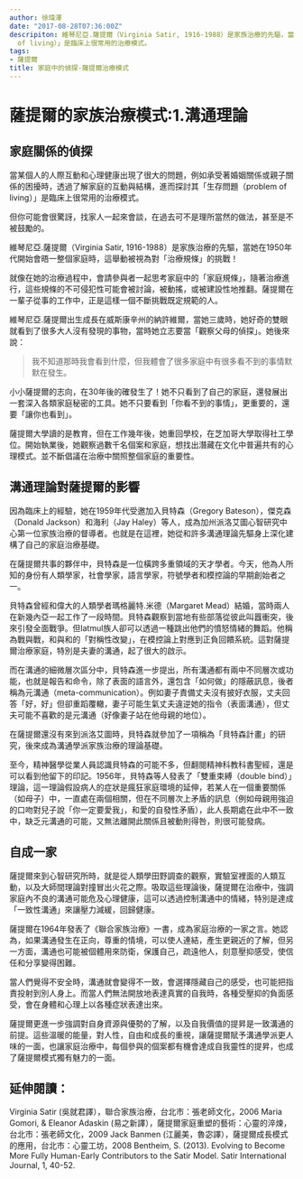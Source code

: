 ```yaml
---
author: 徐瑋澤
date: "2017-08-28T07:36:00Z"
descripiton: 維琴尼亞.薩提爾（Virginia Satir, 1916-1988）是家族治療的先驅，當某個人的人際互動和心理健康出現了很大的問題，例如承受著婚姻關係或親子關係的困擾時，透過了解家庭的互動與結構，進而探討其「生存問題（problem
  of living）」是臨床上很常用的治療模式。
tags:
- 薩提爾
title: 家庭中的偵探-薩提爾治療模式
---
```

# 薩提爾的家族治療模式:1.溝通理論

## 家庭關係的偵探

   當某個人的人際互動和心理健康出現了很大的問題，例如承受著婚姻關係或親子關係的困擾時，透過了解家庭的互動與結構，進而探討其「生存問題（problem of living）」是臨床上很常用的治療模式。
   
   但你可能會很驚訝，找家人一起來會談，在過去可不是理所當然的做法，甚至是不被鼓勵的。

   維琴尼亞.薩提爾（Virginia Satir, 1916-1988）是家族治療的先驅，當她在1950年代開始會晤一整個家庭時，這舉動被視為對「治療規條」的挑戰！
   
   就像在她的治療過程中，會請參與者一起思考家庭中的「家庭規條」，隨著治療進行，這些規條的不可侵犯性可能會被討論，被動搖，或被建設性地推翻。薩提爾在一輩子從事的工作中，正是這樣一個不斷挑戰既定規範的人。
   
   維琴尼亞.薩提爾出生成長在威斯康辛州的納許維爾，當她三歲時，她好奇的雙眼就看到了很多大人沒有發現的事物，當時她立志要當「觀察父母的偵探」。她後來說：
   
   >我不知道那時我會看到什麼，但我體會了很多家庭中有很多看不到的事情默默在發生。
   
   小小薩提爾的志向，在30年後的確發生了！她不只看到了自己的家庭，還發展出一套深入各類家庭秘密的工具。她不只要看到「你看不到的事情」，更重要的，還要「讓你也看到」。
   
<!--more-->
   
   薩提爾大學讀的是教育，但在工作幾年後，她重回學校，在芝加哥大學取得社工學位。開始執業後，她觀察過數千名個案和家庭，想找出潛藏在文化中普遍共有的心理模式。並不斷倡議在治療中關照整個家庭的重要性。

## 溝通理論對薩提爾的影響

   因為臨床上的經驗，她在1959年代受邀加入貝特森（Gregory Bateson），傑克森（Donald Jackson）和海利（Jay Haley）等人，成為加州派洛艾圖心智研究中心第一位家族治療的督導者。也就是在這裡，她從和許多溝通理論先驅身上深化建構了自己的家庭治療基礎。

   在薩提爾共事的夥伴中，貝特森是一位橫跨多重領域的天才學者。今天，他為人所知的身份有人類學家，社會學家，語言學家，符號學者和模控論的早期創始者之一。
   
   貝特森曾經和偉大的人類學者瑪格麗特.米德（Margaret Mead）結婚，當時兩人在新幾內亞一起工作了一段時間。貝特森觀察到當地有些部落從彼此叫囂衝突，後來引發全面戰爭。但Iatmul族人卻可以透過一種跳出他們的憤怒情緒的舞蹈。他稱為戰與戰，和與和的「對稱性改變」，在模控論上對應到正負回饋系統。這對薩提爾治療家庭，特別是夫妻的溝通，起了很大的啟示。
   
   而在溝通的細微層次區分中，貝特森進一步提出，所有溝通都有兩中不同層次或功能，也就是報告和命令，除了表面的語言外，還包含「如何做」的隱蔽訊息，後者稱為元溝通（meta-communication）。例如妻子責備丈夫沒有披好衣服，丈夫回答「好，好」但卻重蹈覆轍，妻子可能生氣丈夫違逆她的指令（表面溝通），但丈夫可能不喜歡的是元溝通（好像妻子站在他母親的地位）。
   
   在薩提爾還沒有來到派洛艾圖時，貝特森就參加了一項稱為「貝特森計畫」的研究，後來成為溝通學派家族治療的理論基礎。
   
   至今，精神醫學從業人員認識貝特森的可能不多，但翻閱精神科教科書聖經，還是可以看到他留下的印記。1956年，貝特森等人發表了「雙重束縛（double bind）」理論，這一理論假設病人的症狀是瘋狂家庭環境的延伸，若某人在一個重要關係（如母子）中，一直處在兩個相關，但在不同層次上矛盾的訊息（例如母親用強迫的口吻對兒子說「你一定要愛我」，和愛的自發性矛盾），此人長期處在此中不一致中，缺乏元溝通的可能，又無法離開此關係且被動則得咎，則很可能發病。

## 自成一家
      
  薩提爾來到心智研究所時，就是從人類學田野調查的觀察，實驗室裡面的人類互動，以及大師間理論對撞冒出火花之際。吸取這些理論後，薩提爾在治療中，強調家庭內不良的溝通可能危及心理健康，這可以透過控制溝通中的情緒，特別是達成「一致性溝通」來讓壓力減緩，回歸健康。
   
  薩提爾在1964年發表了《聯合家族治療》一書，成為家庭治療的一家之言。她認為，如果溝通發生在正向，尊重的情境，可以使人連結，產生更親近的了解，但另一方面，溝通也可能被個體用來防衛，保護自己，疏遠他人，刻意壓抑感受，使信任和分享變得困難。

  當人們覺得不安全時，溝通就會變得不一致，會選擇隱藏自己的感受，也可能把指責投射到別人身上。而當人們無法開放地表達真實的自我時，各種受壓抑的負面感受，會在身體和心理上以各種症狀表達出來。
  
  薩提爾更進一步強調對自身資源與優勢的了解，以及自我價值的提昇是一致溝通的前提。這些溫暖的能量，對人性，自由和成長的重視，讓薩提爾賦予溝通學派更人味的一面，也讓家庭治療中，每個參與的個案都有機會達成自我靈性的提昇，也成了薩提爾模式獨有魅力的一面。
  
## 延伸閱讀：
Virginia Satir (吳就君譯），聯合家族治療，台北市：張老師文化，2006
Maria Gomori, & Eleanor Adaskin (易之新譯），薩提爾家庭重塑的藝術：心靈的淬煉，台北市：張老師文化，2009
Jack Banmen (江麗美，魯宓譯），薩提爾成長模式的應用，台北市：心靈工坊，2008
Bentheim, S. (2013). Evolving to Become More Fully Human-Early Contributors to the Satir Model. Satir International Journal, 1, 40-52.
